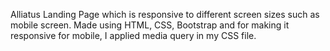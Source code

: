 Alliatus Landing Page which is responsive to different screen sizes such as mobile screen. Made using HTML, CSS, Bootstrap and for making it responsive for mobile, I applied media query in my CSS file.
